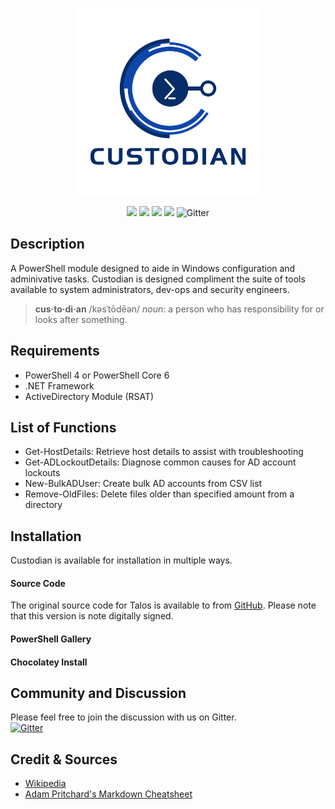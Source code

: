 <p align="center">
    <img src="./images/logo.png" width=300>
</p>
<p align="center">
<img src="https://img.shields.io/github/last-commit/altCipher/Custodian?style=flat-square">
<img src="https://img.shields.io/github/v/release/altCipher/Custodian?include_prereleases&style=flat-square">
<img src="https://img.shields.io/github/issues-raw/altCipher/Custodian?style=flat-square">
<img src="https://img.shields.io/github/license/altCipher/Custodian?style=flat-square">
<img alt="Gitter" src="https://img.shields.io/gitter/room/altCipher/Custodian?color=46bc99&style=flat-square">
</p>

## Description
A PowerShell module designed to aide in Windows configuration and adminivative tasks. Custodian is designed compliment the suite of tools available to system administrators, dev-ops and security engineers.
>**cus·to·di·an** /kəsˈtōdēən/ *noun*: a person who has responsibility for or looks after something.

## Requirements
* PowerShell 4 or PowerShell Core 6
* .NET Framework
* ActiveDirectory Module (RSAT)

## List of Functions
* Get-HostDetails: Retrieve host details to assist with troubleshooting 
* Get-ADLockoutDetails: Diagnose common causes for AD account lockouts
* New-BulkADUser: Create bulk AD accounts from CSV list
* Remove-OldFiles: Delete files older than specified amount from a directory

## Installation
Custodian is available for installation in multiple ways.
#### Source Code
The original source code for Talos is available to from [GitHub](https://github.com/altCipher/Custodian). Please note that this version is note digitally signed.  
#### PowerShell Gallery
#### Chocolatey Install

## Community and Discussion
Please feel free to join the discussion with us on Gitter.  
[![Gitter](https://badges.gitter.im/altCipher/Custodain.svg)](https://gitter.im/altCipher/Custodain?utm_source=badge&utm_medium=badge&utm_campaign=pr-badge)

## Credit & Sources
* [Wikipedia](https://en.wikipedia.org)
* [Adam Pritchard's Markdown Cheatsheet](https://github.com/adam-p/markdown-here/wiki/Markdown-Cheatsheet)